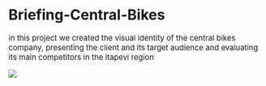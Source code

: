 # Briefing-Central-Bikes

<p style="font-size: 15px">in this project we created the visual identity of the central bikes company, presenting the client and its target audience and evaluating its main competitors in the itapevi region</p>

<img src="https://scontent.fcgh29-1.fna.fbcdn.net/v/t39.30808-6/329247995_1121548428515636_1384878398706368922_n.jpg?stp=cp6_dst-jpg&_nc_cat=107&ccb=1-7&_nc_sid=09cbfe&_nc_ohc=xihLZS-e-1kAX_whzQ-&_nc_ht=scontent.fcgh29-1.fna&oh=00_AfB5m2OTjMMozAVpbCYXvPFYIh-CfHEHbmOnSHFoLMIRuA&oe=64C359D2">
